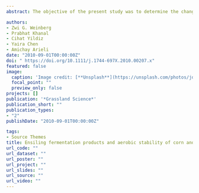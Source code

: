 ```yaml
---
abstract: The objective of the present study was to determine the changes that occur in corn (Zea mays) and sorghum (Sorghum vulgare) silages during exposure to air, and to try to elucidate the factors that exert silage aerobic stability. Two corn and two sorghum ensiling experiments were performed in mini-silos. After a storage period of 5 months, the various silages were subjected to an aerobic stability test in bottle systems, which lasted 7 days. In these bottles changes in pH, production of CO2, numbers of yeasts and molds serve as spoilage indicators. Changes in chemical components during aerobic exposure were also followed. The first corn silage was aerobically stable, whereas the second corn silage spoiled; pH values for the unsta- ble silage increased from 3.6 to 4.1 and 5.9, and the CO2 production was 38 and 48 g kg)1 DM, after 4 and 7 days of aerobic exposure, respectively. The first corn silage that was aerobically stable contained high concentrations of acetic acid, whereas the second corn silage that spoiled had low concentrations of VFA. The two sorghum silages were more stable upon aerobic exposure in spite of their low content of acetic acid, and other volatile fatty acids (VFA), which are known inhibitors of fungi.

authors:
- Zwi G. Weinberg
- Prabhat Khanal
- Cihat Yildiz
- Yaira Chen
- Amichay Arieli
date: "2010-09-01T00:00:00Z"
doi: " https://doi.org/10.1111/j.1744-697X.2010.00207.x"
featured: false
image:
  caption: 'Image credit: [**Unsplash**](https://unsplash.com/photos/jdD8gXaTZsc)'
  focal_point: ""
  preview_only: false
projects: []
publication: '*Grassland Science*'
publication_short: ""
publication_types:
- "2"
publishDate: "2010-09-01T00:00:00Z"

tags:
- Source Themes
title: Ensiling fermentation products and aerobic stability of corn and sorghum silages
url_code: ""
url_dataset: ""
url_poster: ""
url_project: ""
url_slides: ""
url_source: ""
url_video: ""
---
```


